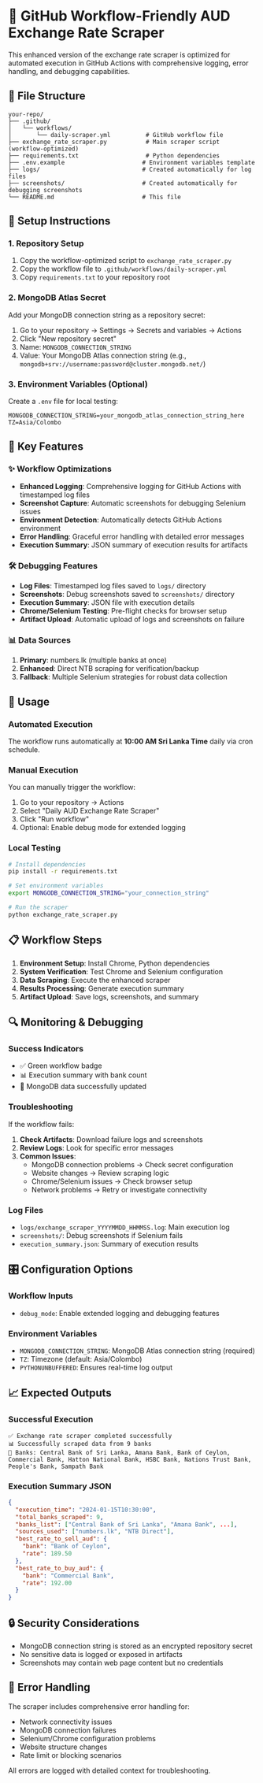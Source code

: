 # 🚀 GitHub Workflow-Friendly AUD Exchange Rate Scraper

This enhanced version of the exchange rate scraper is optimized for automated execution in GitHub Actions with comprehensive logging, error handling, and debugging capabilities.

## 📁 File Structure

```
your-repo/
├── .github/
│   └── workflows/
│       └── daily-scraper.yml          # GitHub workflow file
├── exchange_rate_scraper.py           # Main scraper script (workflow-optimized)
├── requirements.txt                   # Python dependencies
├── .env.example                      # Environment variables template
├── logs/                             # Created automatically for log files
├── screenshots/                      # Created automatically for debugging screenshots
└── README.md                         # This file
```

## 🔧 Setup Instructions

### 1. Repository Setup

1. Copy the workflow-optimized script to `exchange_rate_scraper.py`
2. Copy the workflow file to `.github/workflows/daily-scraper.yml`
3. Copy `requirements.txt` to your repository root

### 2. MongoDB Atlas Secret

Add your MongoDB connection string as a repository secret:

1. Go to your repository → Settings → Secrets and variables → Actions
2. Click "New repository secret"
3. Name: `MONGODB_CONNECTION_STRING`
4. Value: Your MongoDB Atlas connection string (e.g., `mongodb+srv://username:password@cluster.mongodb.net/`)

### 3. Environment Variables (Optional)

Create a `.env` file for local testing:

```env
MONGODB_CONNECTION_STRING=your_mongodb_atlas_connection_string_here
TZ=Asia/Colombo
```

## 🎯 Key Features

### ✨ **Workflow Optimizations**

- **Enhanced Logging**: Comprehensive logging for GitHub Actions with timestamped log files
- **Screenshot Capture**: Automatic screenshots for debugging Selenium issues
- **Environment Detection**: Automatically detects GitHub Actions environment
- **Error Handling**: Graceful error handling with detailed error messages
- **Execution Summary**: JSON summary of execution results for artifacts

### 🛠️ **Debugging Features**

- **Log Files**: Timestamped log files saved to `logs/` directory
- **Screenshots**: Debug screenshots saved to `screenshots/` directory
- **Execution Summary**: JSON file with execution details
- **Chrome/Selenium Testing**: Pre-flight checks for browser setup
- **Artifact Upload**: Automatic upload of logs and screenshots on failure

### 📊 **Data Sources**

1. **Primary**: numbers.lk (multiple banks at once)
2. **Enhanced**: Direct NTB scraping for verification/backup
3. **Fallback**: Multiple Selenium strategies for robust data collection

## 🚀 Usage

### Automated Execution

The workflow runs automatically at **10:00 AM Sri Lanka Time** daily via cron schedule.

### Manual Execution

You can manually trigger the workflow:

1. Go to your repository → Actions
2. Select "Daily AUD Exchange Rate Scraper"
3. Click "Run workflow"
4. Optional: Enable debug mode for extended logging

### Local Testing

```bash
# Install dependencies
pip install -r requirements.txt

# Set environment variables
export MONGODB_CONNECTION_STRING="your_connection_string"

# Run the scraper
python exchange_rate_scraper.py
```

## 📋 Workflow Steps

1. **Environment Setup**: Install Chrome, Python dependencies
2. **System Verification**: Test Chrome and Selenium configuration
3. **Data Scraping**: Execute the enhanced scraper
4. **Results Processing**: Generate execution summary
5. **Artifact Upload**: Save logs, screenshots, and summary

## 🔍 Monitoring & Debugging

### Success Indicators

- ✅ Green workflow badge
- 📊 Execution summary with bank count
- 🏦 MongoDB data successfully updated

### Troubleshooting

If the workflow fails:

1. **Check Artifacts**: Download failure logs and screenshots
2. **Review Logs**: Look for specific error messages
3. **Common Issues**:
   - MongoDB connection problems → Check secret configuration
   - Website changes → Review scraping logic
   - Chrome/Selenium issues → Check browser setup
   - Network problems → Retry or investigate connectivity

### Log Files

- `logs/exchange_scraper_YYYYMMDD_HHMMSS.log`: Main execution log
- `screenshots/`: Debug screenshots if Selenium fails
- `execution_summary.json`: Summary of execution results

## 🎛️ Configuration Options

### Workflow Inputs

- `debug_mode`: Enable extended logging and debugging features

### Environment Variables

- `MONGODB_CONNECTION_STRING`: MongoDB Atlas connection string (required)
- `TZ`: Timezone (default: Asia/Colombo)
- `PYTHONUNBUFFERED`: Ensures real-time log output

## 📈 Expected Outputs

### Successful Execution

```
✅ Exchange rate scraper completed successfully
📊 Successfully scraped data from 9 banks
🏦 Banks: Central Bank of Sri Lanka, Amana Bank, Bank of Ceylon, Commercial Bank, Hatton National Bank, HSBC Bank, Nations Trust Bank, People's Bank, Sampath Bank
```

### Execution Summary JSON

```json
{
  "execution_time": "2024-01-15T10:30:00",
  "total_banks_scraped": 9,
  "banks_list": ["Central Bank of Sri Lanka", "Amana Bank", ...],
  "sources_used": ["numbers.lk", "NTB Direct"],
  "best_rate_to_sell_aud": {
    "bank": "Bank of Ceylon",
    "rate": 189.50
  },
  "best_rate_to_buy_aud": {
    "bank": "Commercial Bank",
    "rate": 192.00
  }
}
```

## 🔒 Security Considerations

- MongoDB connection string is stored as an encrypted repository secret
- No sensitive data is logged or exposed in artifacts
- Screenshots may contain web page content but no credentials

## 🚨 Error Handling

The scraper includes comprehensive error handling for:

- Network connectivity issues
- MongoDB connection failures
- Selenium/Chrome configuration problems
- Website structure changes
- Rate limit or blocking scenarios

All errors are logged with detailed context for troubleshooting.